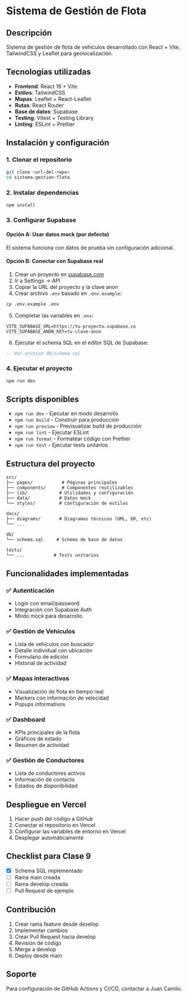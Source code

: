 # Sistema de Gestión de Flota

## Descripción
Sistema de gestión de flota de vehículos desarrollado con React + Vite, TailwindCSS y Leaflet para geolocalización.

## Tecnologías utilizadas
- **Frontend**: React 18 + Vite
- **Estilos**: TailwindCSS
- **Mapas**: Leaflet + React-Leaflet  
- **Rutas**: React Router
- **Base de datos**: Supabase
- **Testing**: Vitest + Testing Library
- **Linting**: ESLint + Prettier

## Instalación y configuración

### 1. Clonar el repositorio
```bash
git clone <url-del-repo>
cd sistema-gestion-flota
```

### 2. Instalar dependencias
```bash
npm install
```

### 3. Configurar Supabase

#### Opción A: Usar datos mock (por defecto)
El sistema funciona con datos de prueba sin configuración adicional.

#### Opción B: Conectar con Supabase real
1. Crear un proyecto en [supabase.com](https://supabase.com)
2. Ir a Settings → API 
3. Copiar la URL del proyecto y la clave anon
4. Crear archivo `.env` basado en `.env.example`:
```bash
cp .env.example .env
```
5. Completar las variables en `.env`:
```
VITE_SUPABASE_URL=https://tu-proyecto.supabase.co
VITE_SUPABASE_ANON_KEY=tu-clave-anon
```
6. Ejecutar el schema SQL en el editor SQL de Supabase:
```sql
-- Ver archivo db/schema.sql
```

### 4. Ejecutar el proyecto
```bash
npm run dev
```

## Scripts disponibles

- `npm run dev` - Ejecutar en modo desarrollo
- `npm run build` - Construir para producción  
- `npm run preview` - Previsualizar build de producción
- `npm run lint` - Ejecutar ESLint
- `npm run format` - Formatear código con Prettier
- `npm run test` - Ejecutar tests unitarios

## Estructura del proyecto

```
src/
├── pages/           # Páginas principales
├── components/      # Componentes reutilizables
├── lib/            # Utilidades y configuración
├── data/           # Datos mock
└── styles/         # Configuración de estilos

docs/
├── diagrams/       # Diagramas técnicos (UML, ER, etc)
└── ...

db/
└── schema.sql     # Schema de base de datos

tests/
└── ...           # Tests unitarios
```

## Funcionalidades implementadas

### ✅ Autenticación
- Login con email/password
- Integración con Supabase Auth
- Modo mock para desarrollo

### ✅ Gestión de Vehículos  
- Lista de vehículos con buscador
- Detalle individual con ubicación
- Formulario de edición
- Historial de actividad

### ✅ Mapas interactivos
- Visualización de flota en tiempo real
- Markers con información de velocidad
- Popups informativos

### ✅ Dashboard
- KPIs principales de la flota
- Gráficos de estado
- Resumen de actividad

### ✅ Gestión de Conductores
- Lista de conductores activos
- Información de contacto
- Estados de disponibilidad

## Despliegue en Vercel

1. Hacer push del código a GitHub
2. Conectar el repositorio en Vercel
3. Configurar las variables de entorno en Vercel
4. Desplegar automáticamente

## Checklist para Clase 9
- [x] Schema SQL implementado
- [ ] Rama main creada
- [ ] Rama develop creada
- [ ] Pull Request de ejemplo

## Contribución

1. Crear rama feature desde develop
2. Implementar cambios
3. Crear Pull Request hacia develop
4. Revisión de código
5. Merge a develop
6. Deploy desde main

## Soporte

Para configuración de GitHub Actions y CI/CD, contactar a Juan Camilo.
